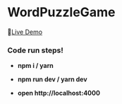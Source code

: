 # WordPuzzleGame

:rocket:[Live Demo](https://zgrcnltnk.github.io/WordPuzzleGame/ "Live Demo")

### Code run steps! ###

-  **npm i / yarn**

- **npm run dev / yarn dev**

- **open http://localhost:4000**